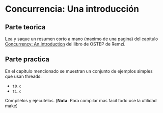 # Concurrencia: Una introducción #

## Parte teorica ##

Lea y saque un resumen corto a mano (maximo de una pagina) del capítulo [Concurrency: An Introduction](http://pages.cs.wisc.edu/~remzi/OSTEP/threads-intro.pdf) del libro de OSTEP de Remzi. 

## Parte practica ##

En el capitulo mencionado se muestran un conjunto de ejemplos simples que usan threads:
* ```t0.c```
* ```t1.c```

Compilelos y ejecutelos. (**Nota**: Para compilar mas facil todo use la utilidad make) 
